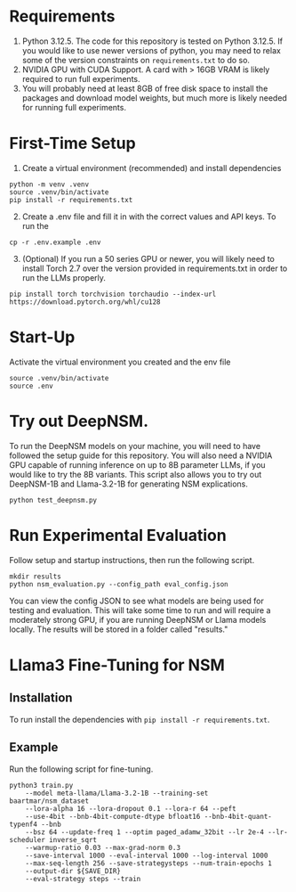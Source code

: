 # Requirements
1. Python 3.12.5. The code for this repository is tested on Python 3.12.5. If you would like to use newer versions of python, you may need to relax some of the version constraints on `requirements.txt` to do so.
2. NVIDIA GPU with CUDA Support. A card with > 16GB VRAM is likely required to run full experiments.
3. You will probably need at least 8GB of free disk space to install the packages and download model weights, but much more is likely needed for running full experiments.


# First-Time Setup
1. Create a virtual environment (recommended) and install dependencies
```
python -m venv .venv
source .venv/bin/activate
pip install -r requirements.txt
```
2. Create a .env file and fill it in with the correct values and API keys. To run the 
```
cp -r .env.example .env
```
3. (Optional) If you run a 50 series GPU or newer, you will likely need to install Torch 2.7 over the version provided in requirements.txt in order to run the LLMs properly.
```
pip install torch torchvision torchaudio --index-url https://download.pytorch.org/whl/cu128
```

# Start-Up
Activate the virtual environment you created and the env file
```
source .venv/bin/activate
source .env
```

# Try out DeepNSM.
To run the DeepNSM models on your machine, you will need to have followed the setup guide for this repository. You will also need a NVIDIA GPU capable of running inference on up to 8B parameter LLMs, if you would like to try the 8B variants. This script also allows you to try out DeepNSM-1B and Llama-3.2-1B for generating NSM explications.
```
python test_deepnsm.py
```

# Run Experimental Evaluation
Follow setup and startup instructions, then run the following script.
```
mkdir results
python nsm_evaluation.py --config_path eval_config.json
```
You can view the config JSON to see what models are being used for testing and evaluation. This will take some time to run and will require a moderately strong GPU, if you are running DeepNSM or Llama models locally. The results will be stored in a folder called "results."

# Llama3 Fine-Tuning for NSM
## Installation
To run install the dependencies with `pip install -r requirements.txt`.
## Example
Run the following script for fine-tuning. 
```
python3 train.py
	--model meta-llama/Llama-3.2-1B --training-set baartmar/nsm_dataset
	--lora-alpha 16 --lora-dropout 0.1 --lora-r 64 --peft
	--use-4bit --bnb-4bit-compute-dtype bfloat16 --bnb-4bit-quant-typenf4 --bnb
	--bsz 64 --update-freq 1 --optim paged_adamw_32bit --lr 2e-4 --lr-scheduler inverse_sqrt
	--warmup-ratio 0.03 --max-grad-norm 0.3 
	--save-interval 1000 --eval-interval 1000 --log-interval 1000
	--max-seq-length 256 --save-strategysteps --num-train-epochs 1
	--output-dir ${SAVE_DIR} 
	--eval-strategy steps --train 